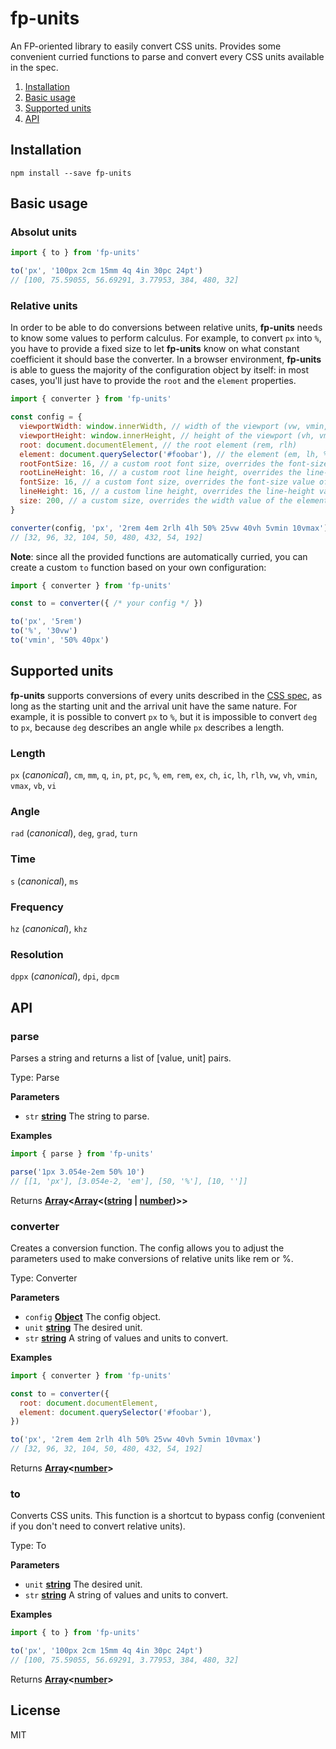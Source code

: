 # fp-units

An FP-oriented library to easily convert CSS units. Provides some convenient curried functions to parse and convert every CSS units available in the spec.

1.  [Installation](#installation)
2.  [Basic usage](#basic-usage)
3.  [Supported units](#supported-units)
4.  [API](#api)

## Installation

    npm install --save fp-units

## Basic usage

### Absolut units

```js
import { to } from 'fp-units'

to('px', '100px 2cm 15mm 4q 4in 30pc 24pt')
// [100, 75.59055, 56.69291, 3.77953, 384, 480, 32]
```

### Relative units

In order to be able to do conversions between relative units, **fp-units** needs to know some values to perform calculus. For example, to convert `px` into `%`, you have to provide a fixed size to let **fp-units** know on what constant coefficient it should base the converter. In a browser environment, **fp-units** is able to guess the majority of the configuration object by itself: in most cases, you'll just have to provide the `root` and the `element` properties.

```js
import { converter } from 'fp-units'

const config = {
  viewportWidth: window.innerWidth, // width of the viewport (vw, vmin, vmax)
  viewportHeight: window.innerHeight, // height of the viewport (vh, vmin, vmax)
  root: document.documentElement, // the root element (rem, rlh)
  element: document.querySelector('#foobar'), // the element (em, lh, %)
  rootFontSize: 16, // a custom root font size, overrides the font-size value of the root element (rem)
  rootLineHeight: 16, // a custom root line height, overrides the line-height value of the root element (rlh)
  fontSize: 16, // a custom font size, overrides the font-size value of the element (em)
  lineHeight: 16, // a custom line height, overrides the line-height value of the element (lh)
  size: 200, // a custom size, overrides the width value of the element (%)
}

converter(config, 'px', '2rem 4em 2rlh 4lh 50% 25vw 40vh 5vmin 10vmax')
// [32, 96, 32, 104, 50, 480, 432, 54, 192]
```

**Note**: since all the provided functions are automatically curried, you can create a custom `to` function based on your own configuration:

```js
import { converter } from 'fp-units'

const to = converter({ /* your config */ })

to('px', '5rem')
to('%', '30vw')
to('vmin', '50% 40px')
```

## Supported units

**fp-units** supports conversions of every units described in the [CSS spec](https://www.w3.org/TR/css3-values/), as long as the starting unit and the arrival unit have the same nature. For example, it is possible to convert `px` to `%`, but it is impossible to convert `deg` to `px`, because `deg` describes an angle while `px` describes a length.

### Length

`px` (_canonical_), `cm`, `mm`, `q`, `in`, `pt`, `pc`, `%`, `em`, `rem`, `ex`, `ch`, `ic`, `lh`, `rlh`, `vw`, `vh`, `vmin`, `vmax`, `vb`, `vi`

### Angle

`rad` (_canonical_), `deg`, `grad`, `turn`

### Time

`s` (_canonical_), `ms`

### Frequency

`hz` (_canonical_), `khz`

### Resolution

`dppx` (_canonical_), `dpi`, `dpcm`

## API

<!-- Generated by documentation.js. Update this documentation by updating the source code. -->

### parse

Parses a string and returns a list of [value, unit] pairs.

Type: Parse

**Parameters**

-   `str` **[string](https://developer.mozilla.org/en-US/docs/Web/JavaScript/Reference/Global_Objects/String)** The string to parse.

**Examples**

```javascript
import { parse } from 'fp-units'

parse('1px 3.054e-2em 50% 10')
// [[1, 'px'], [3.054e-2, 'em'], [50, '%'], [10, '']]
```

Returns **[Array](https://developer.mozilla.org/en-US/docs/Web/JavaScript/Reference/Global_Objects/Array)&lt;[Array](https://developer.mozilla.org/en-US/docs/Web/JavaScript/Reference/Global_Objects/Array)&lt;([string](https://developer.mozilla.org/en-US/docs/Web/JavaScript/Reference/Global_Objects/String) \| [number](https://developer.mozilla.org/en-US/docs/Web/JavaScript/Reference/Global_Objects/Number))>>**

### converter

Creates a conversion function. The config allows you to adjust the parameters used to make conversions of relative units like rem or %.

Type: Converter

**Parameters**

-   `config` **[Object](https://developer.mozilla.org/en-US/docs/Web/JavaScript/Reference/Global_Objects/Object)** The config object.
-   `unit` **[string](https://developer.mozilla.org/en-US/docs/Web/JavaScript/Reference/Global_Objects/String)** The desired unit.
-   `str` **[string](https://developer.mozilla.org/en-US/docs/Web/JavaScript/Reference/Global_Objects/String)** A string of values and units to convert.

**Examples**

```javascript
import { converter } from 'fp-units'

const to = converter({
  root: document.documentElement,
  element: document.querySelector('#foobar'),
})

to('px', '2rem 4em 2rlh 4lh 50% 25vw 40vh 5vmin 10vmax')
// [32, 96, 32, 104, 50, 480, 432, 54, 192]
```

Returns **[Array](https://developer.mozilla.org/en-US/docs/Web/JavaScript/Reference/Global_Objects/Array)&lt;[number](https://developer.mozilla.org/en-US/docs/Web/JavaScript/Reference/Global_Objects/Number)>**

### to

Converts CSS units. This function is a shortcut to bypass config (convenient if you don't need to convert relative units).

Type: To

**Parameters**

-   `unit` **[string](https://developer.mozilla.org/en-US/docs/Web/JavaScript/Reference/Global_Objects/String)** The desired unit.
-   `str` **[string](https://developer.mozilla.org/en-US/docs/Web/JavaScript/Reference/Global_Objects/String)** A string of values and units to convert.

**Examples**

```javascript
import { to } from 'fp-units'

to('px', '100px 2cm 15mm 4q 4in 30pc 24pt')
// [100, 75.59055, 56.69291, 3.77953, 384, 480, 32]
```

Returns **[Array](https://developer.mozilla.org/en-US/docs/Web/JavaScript/Reference/Global_Objects/Array)&lt;[number](https://developer.mozilla.org/en-US/docs/Web/JavaScript/Reference/Global_Objects/Number)>**

## License

MIT

